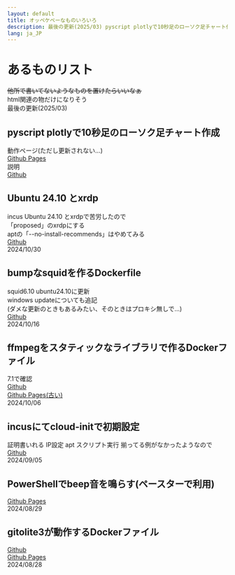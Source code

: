 ```yaml
---
layout: default
title: オッペケペーなものいろいろ
description: 最後の更新(2025/03) pyscript plotlyで10秒足のローソク足チャート作成 incus Ubuntu 24.10 xrdp ffmpegをスタティックなライブラリで作るDockerファイル
lang: ja_JP
---
```


# あるものリスト
~~他所で書いてないようなものを置けたらいいなぁ~~  
html関連の物だけになりそう  
最後の更新(2025/03) 
## pyscript plotlyで10秒足のローソク足チャート作成 
動作ページ(ただし更新されない…)  
[Github Pages](https://oxxpeh.github.io/2025/03_pys_ch.html)  
説明  
[Github](https://github.com/oxxpeh/pub/blob/main/python/10s-chart/README.md)  

## Ubuntu 24.10 とxrdp
incus Ubuntu 24.10 とxrdpで苦労したので  
「proposed」のxrdpにする  
aptの「--no-install-recommends」はやめてみる  
[Github](https://github.com/oxxpeh/pub/blob/main/incus/ubuntu24.10-xrdp/README.md)  
2024/10/30  
  
## bumpなsquidを作るDockerfile
squid6.10 ubuntu24.10に更新  
windows updateについても追記  
(ダメな更新のときもあるみたい、そのときはプロキシ無しで…)  
[Github](https://github.com/oxxpeh/pub/blob/main/docker/squid/README.md)  
2024/10/16

## ffmpegをスタティックなライブラリで作るDockerファイル
7.1で確認  
[Github](https://github.com/oxxpeh/pub/blob/main/ffmpeg-static/README.md)   
[Github Pages(古い)](https://oxxpeh.github.io/pub/ffmpeg-static.html)  
2024/10/06

## incusにてcloud-initで初期設定  
 証明書いれる IP設定 apt スクリプト実行 揃ってる例がなかったようなので  
[Github](https://github.com/oxxpeh/pub/blob/main/incus/README.md)   
2024/09/05
## PowerShellでbeep音を鳴らす(ペースターで利用)
[Github Pages](https://oxxpeh.github.io/2024/ps-beep.html)  
2024/08/29  
  
## gitolite3が動作するDockerファイル
[Github](https://github.com/oxxpeh/docker-gitolite3/blob/main/README.md)   
[Github Pages](https://oxxpeh.github.io/docker-gitolite3/)  
2024/08/28
  


